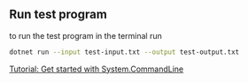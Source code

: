 ## Run test program
to run the test program in the terminal run
```sh
dotnet run --input test-input.txt --output test-output.txt
```

[Tutorial: Get started with System.CommandLine](https://learn.microsoft.com/en-us/dotnet/standard/commandline/get-started-tutorial)
